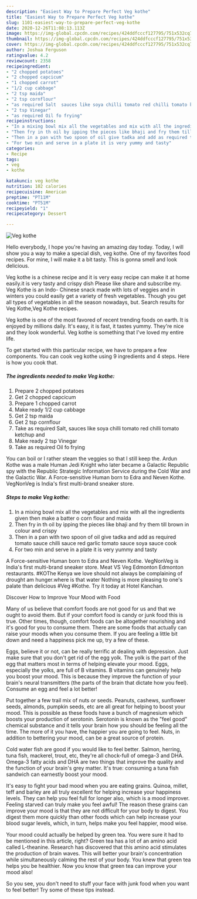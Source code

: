 ```yaml
---
description: "Easiest Way to Prepare Perfect Veg kothe"
title: "Easiest Way to Prepare Perfect Veg kothe"
slug: 1101-easiest-way-to-prepare-perfect-veg-kothe
date: 2020-12-26T11:08:13.113Z
image: https://img-global.cpcdn.com/recipes/424ddfcccf127795/751x532cq70/veg-kothe-recipe-main-photo.jpg
thumbnail: https://img-global.cpcdn.com/recipes/424ddfcccf127795/751x532cq70/veg-kothe-recipe-main-photo.jpg
cover: https://img-global.cpcdn.com/recipes/424ddfcccf127795/751x532cq70/veg-kothe-recipe-main-photo.jpg
author: Joshua Ferguson
ratingvalue: 4.2
reviewcount: 2358
recipeingredient:
- "2 chopped potatoes"
- "2 chopped capcicum"
- "1 chopped carrot"
- "1/2 cup cabbage"
- "2 tsp maida"
- "2 tsp cornflour"
- "as required Salt  sauces like soya chilli tomato red chilli tomato ketchup and"
- "2 tsp Vinegar"
- "as required Oil fo frying"
recipeinstructions:
- "In a mixing bowl mix all the vegetables and mix with all the ingredients given then make a batter o corn flour and maida"
- "Then fry in th oil by ipping the pieces like bhaji and fry them till brown in colour and crispy"
- "Then in a pan with two spoon of oil give tadka and add as required tomato sauce chilli sauce red garlic tomato sauce soya sauce cook"
- "For two min and serve in a plate it is very yummy and tasty"
categories:
- Recipe
tags:
- veg
- kothe

katakunci: veg kothe 
nutrition: 102 calories
recipecuisine: American
preptime: "PT11M"
cooktime: "PT51M"
recipeyield: "1"
recipecategory: Dessert

---
```



![Veg kothe](https://img-global.cpcdn.com/recipes/424ddfcccf127795/751x532cq70/veg-kothe-recipe-main-photo.jpg)

Hello everybody, I hope you're having an amazing day today. Today, I will show you a way to make a special dish, veg kothe. One of my favorites food recipes. For mine, I will make it a bit tasty. This is gonna smell and look delicious.

Veg kothe is a chinese recipe and it is very easy recipe can make it at home easily.it is very tasty and crispy dish Please like share and subscribe my. Veg Kothe is an Indo- Chinese snack made with lots of veggies and in winters you could easily get a variety of fresh vegetables. Though you get all types of vegetables in all the season nowadays, but. Search results for Veg Kothe,Veg Kothe recipes.

Veg kothe is one of the most favored of recent trending foods on earth. It is enjoyed by millions daily. It's easy, it is fast, it tastes yummy. They're nice and they look wonderful. Veg kothe is something that I've loved my entire life.


To get started with this particular recipe, we have to prepare a few components. You can cook veg kothe using 9 ingredients and 4 steps. Here is how you cook that.

<!--inarticleads1-->

##### The ingredients needed to make Veg kothe:

1. Prepare 2 chopped potatoes
1. Get 2 chopped capcicum
1. Prepare 1 chopped carrot
1. Make ready 1/2 cup cabbage
1. Get 2 tsp maida
1. Get 2 tsp cornflour
1. Take as required Salt,  sauces like soya chilli tomato red chilli tomato ketchup and
1. Make ready 2 tsp Vinegar
1. Take as required Oil fo frying


You can boil or I rather steam the veggies so that I still keep the. Ardun Kothe was a male Human Jedi Knight who later became a Galactic Republic spy with the Republic Strategic Information Service during the Cold War and the Galactic War. A Force-sensitive Human born to Edra and Neven Kothe. VegNonVeg is India&#39;s first multi-brand sneaker store. 

<!--inarticleads2-->

##### Steps to make Veg kothe:

1. In a mixing bowl mix all the vegetables and mix with all the ingredients given then make a batter o corn flour and maida
1. Then fry in th oil by ipping the pieces like bhaji and fry them till brown in colour and crispy
1. Then in a pan with two spoon of oil give tadka and add as required tomato sauce chilli sauce red garlic tomato sauce soya sauce cook
1. For two min and serve in a plate it is very yummy and tasty


A Force-sensitive Human born to Edra and Neven Kothe. VegNonVeg is India&#39;s first multi-brand sneaker store. Meat VS Veg Edmonton Edmonton restaurants. #KOThe Kenya we love should not always be complaining of drought am hunger.where is that water Nothing is more pleasing to one&#39;s palate than delicious #Veg #Kothe. Try it today at Hotel Kanchan. 

Discover How to Improve Your Mood with Food


Many of us believe that comfort foods are not good for us and that we ought to avoid them. But if your comfort food is candy or junk food this is true. Other times, though, comfort foods can be altogether nourishing and it's good for you to consume them. There are some foods that actually can raise your moods when you consume them. If you are feeling a little bit down and need a happiness pick me up, try a few of these.

Eggs, believe it or not, can be really terrific at dealing with depression. Just make sure that you don't get rid of the egg yolk. The yolk is the part of the egg that matters most in terms of helping elevate your mood. Eggs, especially the yolks, are full of B vitamins. B vitamins can genuinely help you boost your mood. This is because they improve the function of your brain's neural transmitters (the parts of the brain that dictate how you feel). Consume an egg and feel a lot better!

Put together a few trail mix of nuts or seeds. Peanuts, cashews, sunflower seeds, almonds, pumpkin seeds, etc are all great for helping to boost your mood. This is possible as these foods have a bunch of magnesium which boosts your production of serotonin. Serotonin is known as the "feel good" chemical substance and it tells your brain how you should be feeling all the time. The more of it you have, the happier you are going to feel. Nuts, in addition to bettering your mood, can be a great source of protein.

Cold water fish are good if you would like to feel better. Salmon, herring, tuna fish, mackerel, trout, etc, they're all chock-full of omega-3 and DHA. Omega-3 fatty acids and DHA are two things that improve the quality and the function of your brain's grey matter. It's true: consuming a tuna fish sandwich can earnestly boost your mood. 

It's easy to fight your bad mood when you are eating grains. Quinoa, millet, teff and barley are all truly excellent for helping increase your happiness levels. They can help you feel full for longer also, which is a mood improver. Feeling starved can truly make you feel awful! The reason these grains can improve your mood is that they are not difficult for your body to digest. You digest them more quickly than other foods which can help increase your blood sugar levels, which, in turn, helps make you feel happier, mood wise.

Your mood could actually be helped by green tea. You were sure it had to be mentioned in this article, right? Green tea has a lot of an amino acid called L-theanine. Research has discovered that this amino acid stimulates the production of brain waves. This will better your brain's concentration while simultaneously calming the rest of your body. You knew that green tea helps you be healthier. Now you know that green tea can improve your mood also!

So you see, you don't need to stuff your face with junk food when you want to feel better! Try  some  of  these  tips  instead.

